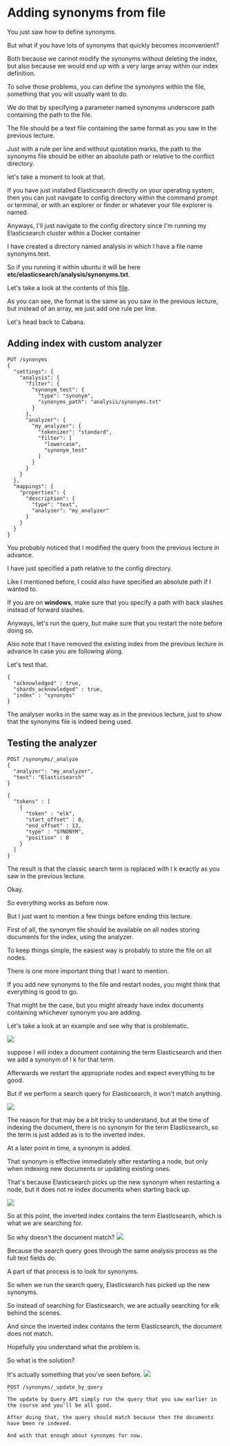 # Adding synonyms from file

You just saw how to define synonyms.

But what if you have lots of synonyms that quickly becomes inconvenient?

Both because we cannot modify the synonyms without deleting the index, but also because we would end up with a very large array within our index definition.

To solve those problems, you can define the synonyms within the file, something that you will usually want to do.

We do that by specifying a parameter named synonyms underscore path containing the path to the file.

The file should be a text file containing the same format as you saw in the previous lecture.

Just with a rule per line and without quotation marks, the path to the synonyms file should be either an absolute path or relative to the conflict directory.

let's take a moment to look at that.

If you have just installed Elasticsearch directly on your operating system, then you can just navigate to config directory within the command prompt or terminal, or with an explorer or finder or whatever your file explorer is named.

Anyways, I'll just navigate to the config directory since I'm running my Elasticsearch cluster within a Docker container

I have created a directory named analysis in which I have a file name synonyms.text.

So if you running it within ubuntu it will be here **etc/elasticsearch/analysis/synonyms.txt**.

Let's take a look at the contents of this [file](analysis/synonyms.txt).

As you can see, the format is the same as you saw in the previous lecture, but instead of an array, we just add one rule per line.

Let's head back to Cabana.

## Adding index with custom analyzer

```
PUT /synonyms
{
  "settings": {
    "analysis": {
      "filter": {
        "synonym_test": {
          "type": "synonym",
          "synonyms_path": "analysis/synonyms.txt"
        }
      },
      "analyzer": {
        "my_analyzer": {
          "tokenizer": "standard",
          "filter": [
            "lowercase",
            "synonym_test"
          ]
        }
      }
    }
  },
  "mappings": {
    "properties": {
      "description": {
        "type": "text",
        "analyzer": "my_analyzer"
      }
    }
  }
}
```
You probably noticed that I modified the query from the previous lecture in advance.

I have just specified a path relative to the config directory.

Like I mentioned before, I could also have specified an absolute path if I wanted to.

If you are on **windows**, make sure that you specify a path with back slashes instead of forward slashes.

Anyways, let's run the query, but make sure that you restart the note before doing so.

Also note that I have removed the existing index from the previous lecture in advance In case you are following along.

Let's test that.
```
{
  "acknowledged" : true,
  "shards_acknowledged" : true,
  "index" : "synonyms"
}
```
The analyser works in the same way as in the previous lecture, just to show that the synonyms file is indeed being used.

## Testing the analyzer

```
POST /synonyms/_analyze
{
  "analyzer": "my_analyzer",
  "text": "Elasticsearch"
}
```
```
{
  "tokens" : [
    {
      "token" : "elk",
      "start_offset" : 0,
      "end_offset" : 13,
      "type" : "SYNONYM",
      "position" : 0
    }
  ]
}
```
The result is that the classic search term is replaced with l k exactly as you saw in the previous lecture.

Okay.

So everything works as before now.

But I just want to mention a few things before ending this lecture.

First of all, the synonym file should be available on all nodes storing documents for the index, using the analyzer.

To keep things simple, the easiest way is probably to store the file on all nodes.

There is one more important thing that I want to mention.

If you add new synonyms to the file and restart nodes, you might think that everything is good to go.

That might be the case, but you might already have index documents containing whichever synonym you are adding.

Let's take a look at an example and see why that is problematic.

![](images/2023-01-02_00-12.png)

suppose I will index a document containing the term Elasticsearch and then we add a synonym of l k for that term.

Afterwards we restart the appropriate nodes and expect everything to be good.

But if we perform a search query for Elasticsearch, it won't match anything.

![](images/2023-01-02_00-12_1.png)

The reason for that may be a bit tricky to understand, but at the time of indexing the document, there is no synonym for the term Elasticsearch, so the term is just added as is to the inverted index.

At a later point in time, a synonym is added.

That synonym is effective immediately after restarting a node, but only when indexing new documents or updating existing ones.

That's because Elasticsearch picks up the new synonym when restarting a node, but it does not re index documents when starting back up.

![](images/2023-01-02_00-13.png)

So at this point, the inverted index contains the term Elasticsearch, which is what we are searching for.

So why doesn't the document match?
![](images/2023-01-02_00-14.png)

Because the search query goes through the same analysis process as the full text fields do.

A part of that process is to look for synonyms.

So when we run the search query, Elasticsearch has picked up the new synonyms.

So instead of searching for Elasticsearch, we are actually searching for elk behind the scenes.

And since the inverted index contains the term Elasticsearch, the document does not match.

Hopefully you understand what the problem is.

So what is the solution?

It's actually something that you've seen before.
![](images/2023-01-02_00-17.png)

```
POST /synonyms/_update_by_query
``
The update by Query API simply run the query that you saw earlier in the course and you'll be all good.

After doing that, the query should match because then the documents have been re indexed.

And with that enough about synonyms for now.

